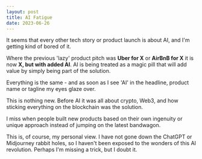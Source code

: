 ```yaml
---
layout: post
title: AI Fatigue
date: 2023-06-26
---
```


It seems that every other tech story or product launch is about AI, and I'm getting kind of bored of it.

Where the previous 'lazy' product pitch was **Uber for X** or **AirBnB for X** it is now **X, but with added AI**. AI is being treated as a magic pill that will add value by simply being part of the solution.

Everything is the same - and as soon as I see 'AI' in the headline, product name or tagline my eyes glaze over.

This is nothing new. Before AI it was all about crypto, Web3, and how sticking everything on the blockchain was the solution.

I miss when people built new products based on their own ingenuity or unique approach instead of jumping on the latest bandwagon.

This is, of course, my personal view. I have not gone down the ChatGPT or Midjourney rabbit holes, so I haven't been exposed to the wonders of this AI revolution. Perhaps I'm missing a trick, but I doubt it.

